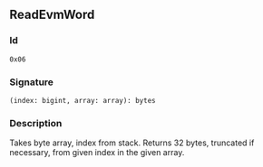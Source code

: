 <!--
THIS FILE IS GENERATED. DO NOT EDIT MANUALLY!
-->
## ReadEvmWord

### Id

`0x06`
### Signature

`(index: bigint, array: array): bytes`

### Description

Takes byte array, index from stack. Returns 32 bytes, truncated if necessary, from given index in the given array.
